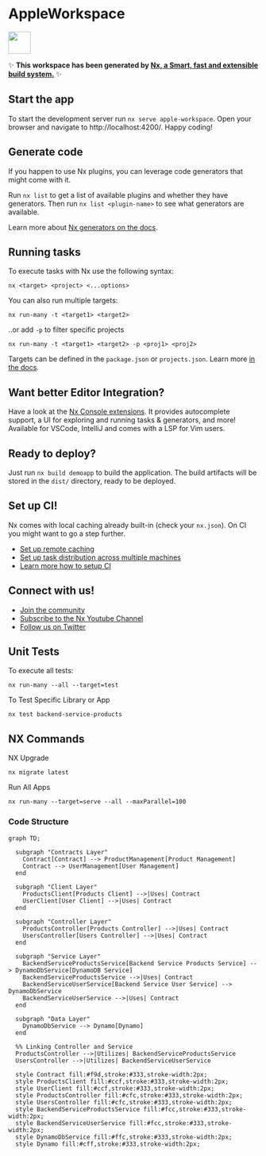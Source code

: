 # AppleWorkspace

<a alt="Nx logo" href="https://nx.dev" target="_blank" rel="noreferrer"><img src="https://raw.githubusercontent.com/nrwl/nx/master/images/nx-logo.png" width="45"></a>

✨ **This workspace has been generated by [Nx, a Smart, fast and extensible build system.](https://nx.dev)** ✨


## Start the app

To start the development server run `nx serve apple-workspace`. Open your browser and navigate to http://localhost:4200/. Happy coding!


## Generate code

If you happen to use Nx plugins, you can leverage code generators that might come with it.

Run `nx list` to get a list of available plugins and whether they have generators. Then run `nx list <plugin-name>` to see what generators are available.

Learn more about [Nx generators on the docs](https://nx.dev/plugin-features/use-code-generators).

## Running tasks

To execute tasks with Nx use the following syntax:

```
nx <target> <project> <...options>
```

You can also run multiple targets:

```
nx run-many -t <target1> <target2>
```

..or add `-p` to filter specific projects

```
nx run-many -t <target1> <target2> -p <proj1> <proj2>
```

Targets can be defined in the `package.json` or `projects.json`. Learn more [in the docs](https://nx.dev/core-features/run-tasks).

## Want better Editor Integration?

Have a look at the [Nx Console extensions](https://nx.dev/nx-console). It provides autocomplete support, a UI for exploring and running tasks & generators, and more! Available for VSCode, IntelliJ and comes with a LSP for Vim users.

## Ready to deploy?

Just run `nx build demoapp` to build the application. The build artifacts will be stored in the `dist/` directory, ready to be deployed.

## Set up CI!

Nx comes with local caching already built-in (check your `nx.json`). On CI you might want to go a step further.

- [Set up remote caching](https://nx.dev/core-features/share-your-cache)
- [Set up task distribution across multiple machines](https://nx.dev/core-features/distribute-task-execution)
- [Learn more how to setup CI](https://nx.dev/recipes/ci)

## Connect with us!

- [Join the community](https://nx.dev/community)
- [Subscribe to the Nx Youtube Channel](https://www.youtube.com/@nxdevtools)
- [Follow us on Twitter](https://twitter.com/nxdevtools)


## Unit Tests

To execute all tests:
```
nx run-many --all --target=test
```

To Test Specific Library or App
```
nx test backend-service-products
```

## NX Commands

NX Upgrade
```
nx migrate latest
```

Run All Apps
```
nx run-many --target=serve --all --maxParallel=100 
```

### Code Structure

```mermaid
graph TD;

  subgraph "Contracts Layer"
    Contract[Contract] --> ProductManagement[Product Management]
    Contract --> UserManagement[User Management]
  end

  subgraph "Client Layer"
    ProductsClient[Products Client] -->|Uses| Contract
    UserClient[User Client] -->|Uses| Contract
  end

  subgraph "Controller Layer"
    ProductsController[Products Controller] -->|Uses| Contract
    UsersController[Users Controller] -->|Uses| Contract
  end

  subgraph "Service Layer"
    BackendServiceProductsService[Backend Service Products Service] --> DynamoDbService[DynamoDB Service]
    BackendServiceProductsService -->|Uses| Contract
    BackendServiceUserService[Backend Service User Service] --> DynamoDbService
    BackendServiceUserService -->|Uses| Contract
  end
  
  subgraph "Data Layer"
    DynamoDbService --> Dynamo[Dynamo]
  end
  
  %% Linking Controller and Service
  ProductsController -->|Utilizes| BackendServiceProductsService
  UsersController -->|Utilizes| BackendServiceUserService
  
  style Contract fill:#f9d,stroke:#333,stroke-width:2px;
  style ProductsClient fill:#ccf,stroke:#333,stroke-width:2px;
  style UserClient fill:#ccf,stroke:#333,stroke-width:2px;
  style ProductsController fill:#cfc,stroke:#333,stroke-width:2px;
  style UsersController fill:#cfc,stroke:#333,stroke-width:2px;
  style BackendServiceProductsService fill:#fcc,stroke:#333,stroke-width:2px;
  style BackendServiceUserService fill:#fcc,stroke:#333,stroke-width:2px;
  style DynamoDbService fill:#ffc,stroke:#333,stroke-width:2px;
  style Dynamo fill:#cff,stroke:#333,stroke-width:2px;
```
